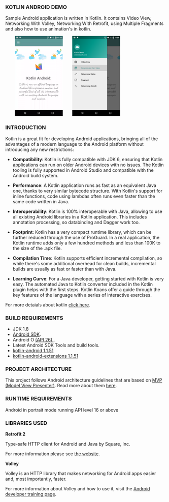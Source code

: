 ### KOTLIN ANDROID DEMO ###

 Sample Android application is written in Kotlin. It contains Video View, Networking With Volley, Networking With Retrofit, using Multiple Fragments and also how to use animation's in kotlin.
 
  <img src="/assets/home.gif" width="30%" height="20%" hspace="30"><img src="/assets/menu.png" width="30%"  height="20%">

### INTRODUCTION ###

 Kotlin is a great fit for developing Android applications, bringing all of the advantages of a modern language to the Android platform without introducing any new restrictions:

* **Compatibility**: Kotlin is fully compatible with JDK 6, ensuring that Kotlin applications can run on older Android devices with no issues. The Kotlin tooling is fully supported in Android Studio and compatible with the Android build system.

* **Performance**: A Kotlin application runs as fast as an equivalent Java one, thanks to very similar bytecode structure. With Kotlin's support for inline functions, code using lambdas often runs even faster than the same code written in Java.

* **Interoperability**: Kotlin is 100% interoperable with Java, allowing to use all existing Android libraries in a Kotlin application. This includes annotation processing, so databinding and Dagger work too.

* **Footprint**: Kotlin has a very compact runtime library, which can be further reduced through the use of ProGuard. In a real application, the Kotlin runtime adds only a few hundred methods and less than 100K to the size of the .apk file.

* **Compilation Time**: Kotlin supports efficient incremental compilation, so while there's some additional overhead for clean builds, incremental builds are usually as fast or faster than with Java.

* **Learning Curve**: For a Java developer, getting started with Kotlin is very easy. The automated Java to Kotlin converter included in the Kotlin plugin helps with the first steps. Kotlin Koans offer a guide through the key features of the language with a series of interactive exercises.

 For more detaials about kotlin [click here](https://kotlinlang.org/docs/tutorials/).

### BUILD REQUIREMENTS ###

 - JDK 1.8
 - [Android SDK](http://developer.android.com/sdk/index.html).
 - Android O [(API 26) ](http://developer.android.com/tools/revisions/platforms.html).
 - Latest Android SDK Tools and build tools.
 - [kotlin-android 1.1.51](https://kotlinlang.org/docs/reference/using-gradle.html)
 - [kotlin-android-extensions 1.1.51 ](https://kotlinlang.org/docs/tutorials/android-plugin.html)
 
### PROJECT ARCHITECTURE ###

 This project follows Android architecture guidelines that are based on [MVP (Model View Presenter)](https://en.wikipedia.org/wiki/Model%E2%80%93view%E2%80%93presenter). Read more about them [here](https://github.com/ribot/android-guidelines/blob/master/architecture_guidelines/android_architecture.md). 


### RUNTIME REQUIREMENTS ###

 Android in portrait mode running API level 16 or above

### LIBRARIES USED ###

**Retrofit 2**

Type-safe HTTP client for Android and Java by Square, Inc.

For more information please see [the website][1].


**Volley**

Volley is an HTTP library that makes networking for Android apps easier and, most
importantly, faster.

For more information about Volley and how to use it, visit the [Android developer training
page](https://developer.android.com/training/volley/index.html).



 [1]: http://square.github.io/retrofit/



 
